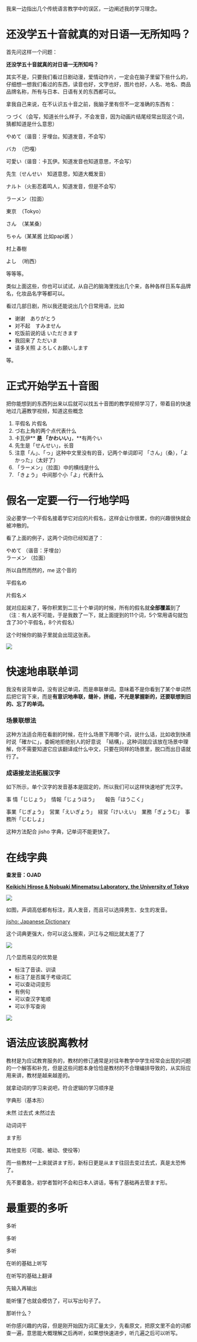 我来一边指出几个传统语言教学中的误区，一边阐述我的学习理念。

# **还没学五十音就真的对日语一无所知吗？**

首先问这样一个问题：

**还没学五十音就真的对日语一无所知吗？**

其实不是，只要我们看过日剧动漫，爱情动作片，一定会在脑子里留下些什么的，仔细想一想我们看过的东西，读音也好，文字也好，图片也好，人名、地名、商品品牌名称，所有与日本、日语有关的东西都可以。

拿我自己来说，在不认识五十音之前，我脑子里有但不一定准确的东西有：

つづく（会写，知道长什么样子，不会发音，因为动画片结尾经常出现这个词，猜都知道是什么意思）

 やめて（谐音：牙埋台。知道发音，不会写） 

バカ　（巴嘎） 

可愛い（谐音：卡瓦伊。知道发音也知道意思，不会写） 

先生（せんせい　知道意思，知道大概发音） 

ナルト（火影忍着鸣人，知道发音，但是不会写） 

ラーメン（拉面） 

東京　（Tokyo） 

さん　（某某桑）

ちゃん（某某酱 比如papi酱 ）

村上春樹　

よし　（哟西）

等等等。

类似上面这些，你也可以试试，从自己的脑海里找出几个来，各种各样日系车品牌名，化妆品名字等都可以。

看过几部日剧，所以我还能说出几个日常用语，比如

* 谢谢　ありがとう
* 对不起　すみません
* 吃饭前说的话 いただきます
* 我回来了 ただいま
* 请多关照   よろしくお願いします

等。

# **正式开始学五十音图**

把你能想到的东西列出来以后就可以找五十音图的教学视频学习了，带着目的快速地过几遍教学视频，知道这些概念

1. 平假名 片假名
2. づ右上角的两个点代表什么
3. 卡瓦伊** **是 「かわいい」**，**有两个い
4. 先生是「せんせい」，长音
5. 注意「ん」、「っ」这种中文里没有的音，记两个单词即可 「さん」（桑），「よかった」（太好了）
6. 「ラーメン」（拉面）中的横线是什么
7. 「きょう」 中间那个小「よ」代表什么

# **假名一定要一行一行地学吗**

没必要学一个平假名接着学它对应的片假名，这样会让你很累，你的兴趣很快就会被冲散的。

看了上面的例子，这两个词你已经知道了：

やめて （谐音：牙埋台）  
ラーメン （拉面）



所以自然而然的，me 这个音的

平假名め　

片假名メ



就对应起来了，等你积累到二三十个单词的时候，所有的假名就**全部覆盖**到了（注：有人说不可能，于是我数了一下，就上面提到的11个词，5个常用语句就包含了30个平假名，8个片假名）

这个时候你的脑子里就会出现这张表。

![](http://pic1.zhimg.com/v2-3408dc22825091873dc08fbdc7c71c2c_b.jpg)

# 快速地串联单词

我没有说背单词，没有说记单词，而是串联单词。意味着不是你看到了某个单词然后把它背下来，而是**有意识地串联，缝补，拼组，不光是掌握新的，还要联想到旧的、忘了的单词。**

### 场景联想法

这种方法适合用在看剧的时候，在什么场景下用哪个词，说什么话，比如收到快递时说「確かに」，委婉地拒绝别人的好意说　「結構」，这种词就应该放在场景中理解，你不需要知道它应该翻译成什么中文，只要在同样的场景里，脱口而出日语就行了。

### 成语接龙法拓展汉字

如下所示，单个汉字的发音基本是固定的，所以我们可以这样快速地扩充汉字。



事情「じじょう」　情報「じょうほう」　　報告「ほうこく」　

事業「じぎょう」　営業「えいぎょう」　経営「けいえい」　業務「ぎょうむ」　事務所「じむしょ」



这种方法配合 jisho 字典，记单词不能更快了。

# **在线字典**

**查发音：OJAD**

[**Keikichi Hirose & Nobuaki Minematsu Laboratory, the University of Tokyo**](http://link.zhihu.com/?target=http%3A//www.gavo.t.u-tokyo.ac.jp/)

![](http://pic1.zhimg.com/v2-1fbacdf354e4859e8575fe14689e6e50_b.png)

如图，声调高低都有标注，真人发音，而且可以选择男生、女生的发音。

[jisho: Japanese Dictionary](http://jisho.org/)

这个词典更强大，你可以这么搜索，沪江与之相比就太差了了

![](http://pic3.zhimg.com/v2-24d19d4511e35238a88b7f6655c40cbe_b.png)

几个显而易见的优势是

* 标注了音读、训读
* 标注了是否属于考级词汇
* 可以查动词变形
* 有例句
* 可以查汉字笔顺
* 可以手写查询

![](http://pic4.zhimg.com/v2-1d27aba6bddcbdf04e52cf2263b43c43_b.png)

# 语法应该脱离教材

教材是为应试教育服务的，教材的修订通常是对往年教学中学生经常会出现的问题的一个解答和补充，但是这些问题本身恰恰是教材的不合理编排导致的，从实际应用来讲，教材是越来越差的。

就拿动词的学习来说吧，符合逻辑的学习顺序是



字典形（基本形） 

未然 过去式 未然过去 

动词词干 

ます形 

其他变形（可能、被动、使役等）



而一些教材一上来就讲ます形，新标日更是从ます往回去变过去式，真是太恐怖了。

先不要着急，初学者暂时不会和日本人讲话，等有了基础再去管ます形。

# **最重要的多听**

多听

多听

多听

在听的基础上听写

在听写的基础上翻译

先输入再输出

能听懂了也就会模仿了，可以写出句子了。

那听什么？

听你感兴趣的内容，但是刚开始因为词汇量太少，先看原文，把原文里不会的词都查一遍，意思能大概理解之后再听，如果想快速进步，听几遍之后可以听写。

